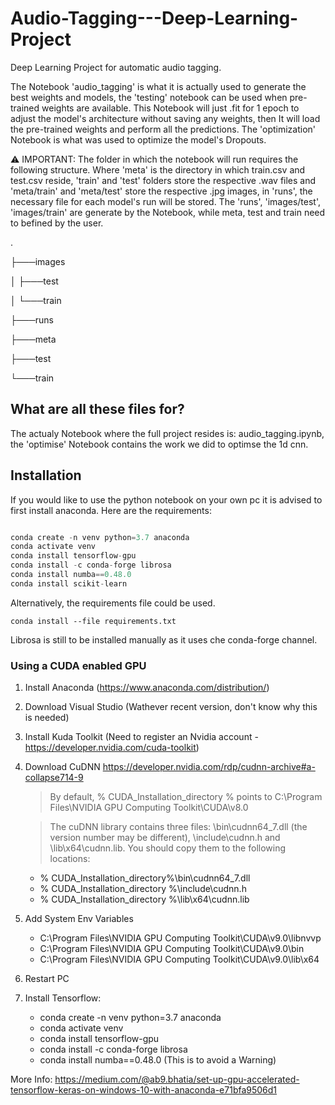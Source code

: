 # Audio-Tagging---Deep-Learning-Project
Deep Learning Project for automatic audio tagging.

The Notebook 'audio_tagging' is what it is actually used to generate the best weights and models, the 'testing' notebook can be used when pre-trained weights are available. This Notebook will just .fit for 1 epoch to adjust the model's architecture without saving any weights, then It will load the pre-trained weights and perform all the predictions. The 'optimization' Notebook is what was used to optimize the model's Dropouts.

⚠️ IMPORTANT: The folder in which the notebook will run requires the following structure. Where 'meta' is the directory in which train.csv and test.csv reside, 'train' and 'test' folders store the respective .wav files and 'meta/train' and 'meta/test' store the respective .jpg images, in 'runs', the necessary file for each model's run will be stored. The 'runs', 'images/test', 'images/train' are generate by the Notebook, while meta, test and train need to befined by the user.

.

├───images

│   ├───test

│   └───train

├───runs

├───meta

├───test

└───train

## What are all these files for?

The actualy Notebook where the full project resides is: audio_tagging.ipynb, the 'optimise' Notebook contains the work we did to optimse the 1d cnn.

## Installation

If you would like to use the python notebook on your own pc it is advised to first install anaconda. Here are the requirements:

```python

conda create -n venv python=3.7 anaconda
conda activate venv
conda install tensorflow-gpu
conda install -c conda-forge librosa
conda install numba==0.48.0
conda install scikit-learn
```

Alternatively, the requirements file could be used.

```
conda install --file requirements.txt
```

Librosa is still to be installed manually as it uses che conda-forge channel.

### Using a CUDA enabled GPU

1. Install Anaconda (https://www.anaconda.com/distribution/)
2. Download Visual Studio (Wathever recent version, don't know why this is needed)
3. Install Kuda Toolkit (Need to register an Nvidia account - https://developer.nvidia.com/cuda-toolkit)
4. Download CuDNN https://developer.nvidia.com/rdp/cudnn-archive#a-collapse714-9
    > By default, % CUDA_Installation_directory % points to C:\Program Files\NVIDIA GPU Computing Toolkit\CUDA\v8.0
    
    > The cuDNN library contains three files: \bin\cudnn64_7.dll (the version number may be different), \include\cudnn.h and \lib\x64\cudnn.lib. You should copy them to the following locations:
    - % CUDA_Installation_directory%\bin\cudnn64_7.dll
    - % CUDA_Installation_directory %\include\cudnn.h
    - % CUDA_Installation_directory %\lib\x64\cudnn.lib
5. Add System Env Variables 
    - C:\Program Files\NVIDIA GPU Computing Toolkit\CUDA\v9.0\libnvvp
    - C:\Program Files\NVIDIA GPU Computing Toolkit\CUDA\v9.0\bin
    - C:\Program Files\NVIDIA GPU Computing Toolkit\CUDA\v9.0\lib\x64
6. Restart PC
7. Install Tensorflow:
    - conda create -n venv python=3.7 anaconda
    - conda activate venv
    - conda install tensorflow-gpu
    - conda install -c conda-forge librosa
    - conda install numba==0.48.0 (This is to avoid a Warning)
   
More Info: https://medium.com/@ab9.bhatia/set-up-gpu-accelerated-tensorflow-keras-on-windows-10-with-anaconda-e71bfa9506d1